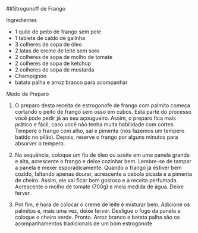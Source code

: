 ##Strogonoff de Frango

Ingredientes

* 1 quilo de peito de frango sem pele
* 1 tablete de caldo de galinha
* 3 colheres de sopa de óleo
* 2 latas de creme de leite sem soro
* 2 colheres de sopa de molho de tomate
* 2 colheres de sopa de ketchup
* 2 colheres de sopa de mostarda
* Champignon
* batata palha e arroz branco para acompanhar


Modo de Preparo
1. O preparo desta receita de estrogonofe de frango com palmito começa cortando o peito de frango sem osso em cubos. Esta parte do processo você pode pedir já ao seu açougueiro. Assim, o preparo fica mais prático e fácil, caso você não tenha muita habilidade com cortes. Tempere o frango com alho, sal e pimenta (nós fazemos um tempero batido no pilão). Depois, reserve o frango por alguns minutos para absorver o tempero.

2. Na sequência, coloque um fio de óleo ou azeite em uma panela grande e alta, acrescente o frango e deixe cozinhar bem. Lembre-se de tampar a panela e mexer esporadicamente.  Quando o frango já estiver bem cozido, faltando apenas dourar,  acrescente a cebola picada e a pimenta de cheiro. Assim, ele vai ficar bem gostoso e a receita perfumada. Acrescente o molho de tomate (700g) e meia medida de água. Deixe ferver.

3. Por fim, é hora de colocar o creme de leite e misturar bem. Adicione os palmitos e, mais uma vez, deixe ferver. Desligue o fogo da panela e coloque o cheiro verde. Pronto. Arroz branco e batata palha são os acompanhamentos tradicionais de um bom estrogonofe




